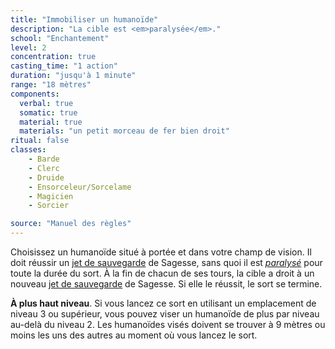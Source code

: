 ```yaml
---
title: "Immobiliser un humanoïde"
description: "La cible est <em>paralysée</em>."
school: "Enchantement"
level: 2
concentration: true
casting_time: "1 action"
duration: "jusqu'à 1 minute"
range: "18 mètres"
components:
  verbal: true
  somatic: true
  material: true
  materials: "un petit morceau de fer bien droit"
ritual: false
classes:
    - Barde
    - Clerc
    - Druide
    - Ensorceleur/Sorcelame
    - Magicien
    - Sorcier

source: "Manuel des règles"
---
```

Choisissez un humanoïde situé à portée et dans votre champ de vision. Il doit réussir un [jet de sauvegarde](/utiliser-les-caracteristiques#jets-de-sauvegarde) de Sagesse, sans quoi il est [_paralysé_](/gerer-la-sante-du-personnage#paralysé) pour toute la durée du sort. À la fin de chacun de ses tours, la cible a droit à un nouveau [jet de sauvegarde](/utiliser-les-caracteristiques#jets-de-sauvegarde) de Sagesse. Si elle le réussit, le sort se termine.

**À plus haut niveau**. Si vous lancez ce sort en utilisant un emplacement de niveau 3 ou supérieur, vous pouvez viser un humanoïde de plus par niveau au-delà du niveau 2. Les humanoïdes visés doivent se trouver à 9 mètres ou moins les uns des autres au moment où vous lancez le sort.
